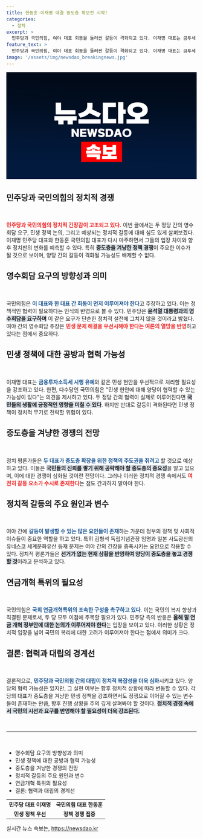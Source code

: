 ```yaml
---
title: 한동훈·이재명 대결 중도층 확보전 시작!
categories:
  - 정치
excerpt: >
  민주당과 국민의힘, 여야 대표 회동을 둘러싼 갈등이 격화되고 있다. 이재명 대표는 금투세 유예를 주장하며 실용 행보를 예고하고, 한동훈 대표는 중도층을 겨냥한 정책 경쟁에 나설 전망이다. 과연 두 당의 협력과 충돌은 어떻게 전개될까?
feature_text: >
  민주당과 국민의힘, 여야 대표 회동을 둘러싼 갈등이 격화되고 있다. 이재명 대표는 금투세 유예를 주장하며 실용 행보를 예고하고, 한동훈 대표는 중도층을 겨냥한 정책 경쟁에 나설 전망이다. 과연 두 당의 협력과 충돌은 어떻게 전개될까?
image: '/assets/img/newsdao_breakingnews.jpg'
---
```


<p><img src="/assets/img/newsdao_breakingnews.jpg" alt="koreaapp 속보" /></p>

<h2 data-ke-size="size26">민주당과 국민의힘의 정치적 경쟁</h2>

<p data-ke-size="size16">&nbsp;</p>

<p><b><span style="color: #ee2323;">민주당과 국민의힘의 정치적 긴장감이 고조되고 있다.</span></b> 이번 글에서는 두 정당 간의 영수회담 요구, 민생 정책 논의, 그리고 예상되는 정치적 갈등에 대해 심도 있게 살펴보겠다. 이재명 민주당 대표와 한동훈 국민의힘 대표가 다시 마주하면서 그들의 입장 차이와 향후 정치판의 변화를 예측할 수 있다. 특히 <b><span style="background-color: #21538527;">중도층을 겨냥한 정책 경쟁</span></b>이 주요한 이슈가 될 것으로 보이며, 양당 간의 갈등이 격화될 가능성도 배제할 수 없다.</p>

<h2 data-ke-size="size26">영수회담 요구의 방향성과 의미</h2>

<p data-ke-size="size16">&nbsp;</p>

<p>국민의힘은 <b><span style="color: #1a5490;">이 대표와 한 대표 간 회동이 먼저 이루어져야 한다</span></b>고 주장하고 있다. 이는 정책적인 협력이 필요하다는 인식의 반영으로 볼 수 있다. 민주당은 <b><span style="background-color: #21538527;">윤석열 대통령과의 영수회담을 요구하며</span></b> 이 같은 요구가 단순한 정치적 설전에 그치지 않을 것이라고 밝혔다. 여야 간의 영수회담 주장은 <b><span style="color: #ee2323;">민생 문제 해결을 우선시해야 한다는 여론의 열망을 반영</span></b>하고 있다는 점에서 중요하다.</p>

<h2 data-ke-size="size26">민생 정책에 대한 공방과 협력 가능성</h2>

<p data-ke-size="size16">&nbsp;</p>

<p>이재명 대표는 <b><span style="color: #1a5490;">금융투자소득세 시행 유예</span></b>와 같은 민생 현안을 우선적으로 처리할 필요성을 강조하고 있다. 한편, 다수당인 국민의힘은 "민생 현안에 대해 양당이 협력할 수 있는 가능성이 있다"는 의견을 제시하고 있다. 두 정당 간의 협력이 실제로 이루어진다면 <b><span style="background-color: #21538527;">국민들의 생활에 긍정적인 영향을 미칠 수 있다</span></b>. 하지만 반대로 갈등이 격화된다면 민생 정책이 정치적 무기로 전락할 위험이 있다. </p>

<h2 data-ke-size="size26">중도층을 겨냥한 경쟁의 전망</h2>

<p data-ke-size="size16">&nbsp;</p>

<p>정치 평론가들은 <b><span style="color: #1a5490;">두 대표가 중도층 확장을 위한 정책의 주도권을 쥐려고</span></b> 할 것으로 예상하고 있다. 이들은 <b><span style="background-color: #21538527;">국민들의 신뢰를 쌓기 위해 공략해야 할 중도층의 중요성</span></b>을 알고 있으며, 이에 대한 경쟁이 심화될 것이란 전망이다. 그러나 이러한 정치적 경쟁 속에서도 <b><span style="color: #ee2323;">여전히 갈등 요소가 수시로 존재한다</span></b>는 점도 간과하지 말아야 한다.</p>

<h2 data-ke-size="size26">정치적 갈등의 주요 원인과 변수</h2>

<p data-ke-size="size16">&nbsp;</p>

<p>여야 간에 <b><span style="color: #1a5490;">갈등이 발생할 수 있는 많은 요인들이 존재</span></b>하는 가운데 정부의 정책 및 사회적 이슈들이 중요한 역할을 하고 있다. 특히 김형석 독립기념관장 임명과 일본 사도광산의 유네스코 세계문화유산 등재 문제는 여야 간의 긴장을 증폭시키는 요인으로 작용할 수 있다. 정치적 평론가들은 <b><span style="background-color: #21538527;">선거가 없는 현재 상황을 반영하여 양당이 중도층을 놓고 경쟁할 것</span></b>이라고 분석하고 있다.</p>

<h2 data-ke-size="size26">연금개혁 특위의 필요성</h2>

<p data-ke-size="size16">&nbsp;</p>

<p>국민의힘은 <b><span style="color: #1a5490;">국회 연금개혁특위의 조속한 구성을 촉구하고 있다</span></b>. 이는 국민의 복지 향상과 직결된 문제로서, 두 당 모두 이점에 주목할 필요가 있다. 민주당 측의 반응은 <b><span style="background-color: #21538527;">올해 말 연금 개혁 정부안에 대한 논의가 이루어져야 한다</span></b>는 입장을 보이고 있다. 이러한 상황은 정치적 입장을 넘어 국민의 복리에 대한 고려가 이루어져야 한다는 점에서 의미가 크다.</p>

<h2 data-ke-size="size26">결론: 협력과 대립의 경계선</h2>

<p data-ke-size="size16">&nbsp;</p>

<p>결론적으로, <b><span style="color: #1a5490;">민주당과 국민의힘 간의 대립이 정치적 복잡성을 더욱 심화</span></b>시키고 있다. 양당의 협력 가능성은 있지만, 그 실현 여부는 향후 정치적 상황에 따라 변동할 수 있다. 각 당의 대표가 중도층을 겨냥한 민생 정책을 강조하면서도 정쟁으로 이어질 수 있는 변수들이 존재하는 만큼, 향후 진행 상황을 주의 깊게 살펴봐야 할 것이다. <b><span style="background-color: #21538527;">정치적 경쟁 속에서 국민의 시선과 요구를 반영해야 할 필요성이 더욱 강조된다.</span></b> </p>

<p data-ke-size="size16">&nbsp;</p>

<hr>

<p data-ke-size="size16">&nbsp;</p>

<ul>
    <li>영수회담 요구의 방향성과 의미</li>
    <li>민생 정책에 대한 공방과 협력 가능성</li>
    <li>중도층을 겨냥한 경쟁의 전망</li>
    <li>정치적 갈등의 주요 원인과 변수</li>
    <li>연금개혁 특위의 필요성</li>
    <li>결론: 협력과 대립의 경계선</li>
</ul>

<table>
    <tr>
        <td style="text-align: center; height: 17px;"><b>민주당 대표 이재명</b></td>
        <td style="text-align: center; height: 17px;"><b>국민의힘 대표 한동훈</b></td>
    </tr>
    <tr>
        <td style="text-align: center; height: 17px;"><b>민생 정책 우선</b></td>
        <td style="text-align: center; height: 17px;"><b>정책 경쟁 집중</b></td>
    </tr>
</table>
실시간 뉴스 속보는, <a href="https://newsdao.kr" rel="dofollow">https://newsdao.kr</a>


